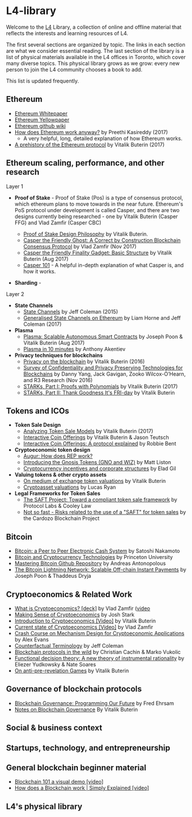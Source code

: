 # L4-library

Welcome to the [L4](https://l4v.io) Library, a collection of online and offline material that reflects the interests and learning resources of L4. 

The first several sections are organized by topic. The links in each section are what we consider essential reading. The last section of the library is a list of physical materials available in the L4 offices in Toronto, which cover many diverse topics. This physical library grows as we grow: every new person to join the L4 community chooses a book to add. 

This list is updated frequently.

## Ethereum

* [Ethereum Whitepaper](https://github.com/ethereum/wiki/wiki/White-Paper)
* [Ethereum Yellowpaper](http://gavwood.com/paper.pdf)
* [Ethereum github wiki](https://github.com/ethereum/wiki/wiki)
* [How does Ethereum work anyway?](https://medium.com/@preethikasireddy/how-does-ethereum-work-anyway-22d1df506369) by Preethi Kasireddy (2017)
  * A very helpful, long, detailed explanation of how Ethereum works.
* [A prehistory of the Ethereum protocol](http://vitalik.ca/general/2017/09/14/prehistory.html) by Vitalik Buterin (2017)

## Ethereum scaling, performance, and other research

Layer 1

* **Proof of Stake** - Proof of Stake (Pos) is a type of consensus protocol, which ethereum plans to move towards in the near future. Ethereum's PoS protocol under development is called Casper, and there are two designs currently being researched - one by Vitalik Buterin (Casper FFG) and Vlad Zamfir (Casper CBC)
  * [Proof of Stake Design Philosophy](https://medium.com/@VitalikButerin/a-proof-of-stake-design-philosophy-506585978d51) by Vitalik Buterin.
  * [Casper the Friendly Ghost: A Correct by Construction Blockchain Consensus Protocol](https://github.com/ethereum/research/blob/master/papers/CasperTFG/CasperTFG.pdf) by Vlad Zamfir (Nov 2017)
  *  [Casper the Friendly Finality Gadget: Basic Structure](https://github.com/ethereum/research/blob/master/papers/other_casper/casper_basic_structure.pdf) by Vitalik Buterin (Aug 2017)
  * [Casper 101](https://medium.com/@jonchoi/ethereum-casper-101-7a851a4f1eb0) - A helpful in-depth explanation of what Casper is, and how it works.

* **Sharding** - 

Layer 2
  
* **State Channels**
  * [State Channels](http://www.jeffcoleman.ca/state-channels/) by Jeff Coleman (2015)
  * [Generalised State Channels on Ethereum](https://medium.com/l4-media/generalized-state-channels-on-ethereum-de0357f5fb44) by Liam Horne and Jeff Coleman (2017)
* **Plasma**
  * [Plasma: Scalable Autonomous Smart Contracts](https://plasma.io/plasma.pdf) by Joseph Poon & Vitalik Buterin (Aug 2017)
  * [Plasma in 10 minutes](https://medium.com/chain-cloud-company-blog/plasma-in-10-minutes-c856da94e339) by Anthony Akentiev
* **Privacy techniques for blockchains**
  * [Privacy on the blockchain](https://blog.ethereum.org/2016/01/15/privacy-on-the-blockchain/) by Vitalik Buterin (2016)
  * [Survey of Confidentiality and Privacy Preserving Technologies for Blockchains](https://z.cash/static/R3_Confidentiality_and_Privacy_Report.pdf) by Danny Yang, Jack Gavigan, Zooko Wilcox-O’Hearn, and R3 Research (Nov 2016)
  * [STARKs, Part I: Proofs with Polynomials](http://vitalik.ca/general/2017/11/09/starks_part_1.html) by Vitalik Buterin (2017)
  * [STARKs, Part II: Thank Goodness It's FRI-day](http://vitalik.ca/general/2017/11/22/starks_part_2.html) by Vitalik Buterin
 
 
## Tokens and ICOs

* **Token Sale Design**
  * [Analyzing Token Sale Models](http://vitalik.ca/general/2017/06/09/sales.html) by Vitalik Buterin (2017)
  * [Interactive Coin Offerings](https://drive.google.com/viewerng/viewer?url=https://people.cs.uchicago.edu/~teutsch/papers/ico.pdf) by Vitalik Buterin & Jason Teutsch
  * [Interactive Coin Offerings: A protocol explained](https://medium.com/truebit/interactive-coin-offering-a-protocol-explained-267065ef3819) by Robbie Bent
* **Cryptoeconomic token design**
  * [Augur: How does REP work?](http://blog.augur.net/faq/how-does-reputation-rep-work/)
  * [Introducing the Gnosis Tokens (GNO and WIZ)](https://blog.gnosis.pm/introducing-the-gnosis-tokens-gno-and-wiz-5295a65c3822) by Matt Liston
  * [Cryptocurrency incentives and corporate structures](http://blog.eladgil.com/2017/10/cryptocurrency-incentives-and-corporate.html) by Elad Gil
* **Valuing tokens & other crypto assets**
  * [On medium of exchange token valuations](http://vitalik.ca/general/2017/10/17/moe.html) by Vitalik Buterin
  * [Cryptoasset valuations](http://metastablecapital.com/cryptoasset-analysis/) by Lucas Ryan
* **Legal Frameworks for Token Sales**
  * [The SAFT Project: Toward a compliant token sale framework](https://saftproject.com/static/SAFT-Project-Whitepaper.pdf) by  Protocol Labs & Cooley Law
  * [Not so fast - Risks related to the use of a "SAFT" for token sales](https://cardozo.yu.edu/sites/default/files/Cardozo%20Blockchain%20Project%20-%20Not%20So%20Fast%20-%20SAFT%20Response_final.pdf) by the Cardozo Blockchain Project
 
 ## Bitcoin
 
 * [Bitcoin: a Peer to Peer Electronic Cash System](https://bitcoin.org/bitcoin.pdf) by Satoshi Nakamoto
 * [Bitcoin and Cryptocurrency Technologies](https://d28rh4a8wq0iu5.cloudfront.net/bitcointech/readings/princeton_bitcoin_book.pdf) by Princeton University
 * [Mastering Bitcoin Github Repository](https://github.com/bitcoinbook/bitcoinbook) by Andreas Antonopolous 
 * [The Bitcoin Lightning Network: Scalable Off-chain Instant Payments](https://lightning.network/lightning-network-paper.pdf) by Joseph Poon & Thaddeus Dryja
 
 ## Cryptoeconomics & Related Work
 
 * [What is Cryptoeconomics? [deck]](https://docs.google.com/presentation/d/1-2NMcrqWOvrjcDTjiYfLHc5cNNsMpzq6FodDVkfDNZE/edit#slide=id.g6eb8cd7660a986c320) by Vlad Zamfir ([video](https://www.youtube.com/watch?v=9lw3s7iGUXQ)
 * [Making Sense of Cryptoeconomics](https://medium.com/l4-media/making-sense-of-cryptoeconomics-c6455776669) by Josh Stark
 * [Introduction to Cryptoeconomics [Video]](https://www.youtube.com/watch?v=pKqdjaH1dRo) by Vitalik Buterin
 * [Current state of Cryptoeconomics [Video]](https://www.youtube.com/watch?v=u6VSPD5TrP4) by Vlad Zamfir
 * [Crash Course on Mechanism Design for Cryptoeconomic Applications](https://medium.com/blockchannel/a-crash-course-in-mechanism-design-for-cryptoeconomic-applications-a9f06ab6a976) by Alex Evans
 * [Counterfactual Terminology](https://github.com/ledgerlabs/state-channels/wiki/Counterfactual-Terminology) by Jeff Coleman
 * [Blockchain protocols in the wild](https://arxiv.org/pdf/1707.01873.pdf) by Christian Cachin & Marko Vukolic
 * [Functional decision theory: A new theory of instrumental rationality](https://arxiv.org/abs/1710.05060) by Eliezer Yudkowsky & Nate Soares
 * [On anti-pre-revelation Games](https://blog.ethereum.org/2015/08/28/on-anti-pre-revelation-games/) by Vitalik Buterin
 
 ## Governance of blockchain protocols
 * [Blockchain Governance: Programming Our Future](https://medium.com/@FEhrsam/blockchain-governance-programming-our-future-c3bfe30f2d74) by Fred Ehrsam
 * [Notes on Blockchain Governance](https://vitalik.ca/general/2017/12/17/voting.html) By Vitalik Buterin
 
 ## Social & business context
 
 ## Startups, technology, and entrepreneurship
 
 ## General blockchain beginner material
 * [Blockchain 101 a visual demo [video]](https://www.youtube.com/watch?v=_160oMzblY8)
 * [How does a Blockchain work | Simply Explained [video]](https://www.youtube.com/watch?v=SSo_EIwHSd4)
 
 ## L4's physical library

 
 
